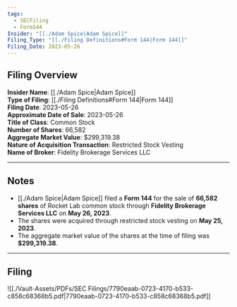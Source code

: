 ```yaml
---
tags:
  - SECFiling
  - Form144
Insider: "[[./Adam Spice|Adam Spice]]"
Filing_Type: "[[./Filing Definitions#Form 144|Form 144]]"
Filing_Date: 2023-05-26
---
```

## Filing Overview

**Insider Name**: [[./Adam Spice|Adam Spice]]  
**Type of Filing**: [[./Filing Definitions#Form 144|Form 144]]  
**Filing Date**: 2023-05-26  
**Approximate Date of Sale**: 2023-05-26  
**Title of Class**: Common Stock  
**Number of Shares**: 66,582  
**Aggregate Market Value**: $299,319.38  
**Nature of Acquisition Transaction**: Restricted Stock Vesting  
**Name of Broker**: Fidelity Brokerage Services LLC  

---
## Notes

- [[./Adam Spice|Adam Spice]] filed a **Form 144** for the sale of **66,582 shares** of Rocket Lab common stock through **Fidelity Brokerage Services LLC** on **May 26, 2023**.  
- The shares were acquired through restricted stock vesting on **May 25, 2023**.  
- The aggregate market value of the shares at the time of filing was **$299,319.38**.  

---
## Filing

![[./Vault-Assets/PDFs/SEC Filings/7790eaab-0723-4170-b533-c858c68368b5.pdf|7790eaab-0723-4170-b533-c858c68368b5.pdf]]
